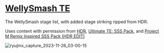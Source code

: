 # [WellySmash TE](https://gamebanana.com/mods/480995)

The WellySmash stage list, with added stage striking ripped from HDR.

Uses content with permission from [HDR](https://github.com/HDR-Development/HewDraw-Remix), [Ultimate TE: SSS Pack](https://gamebanana.com/mods/292775), and [Project M Remix Inspired SSS Pack (HDR EDIT)](https://gamebanana.com/mods/421873) 

![ryujinx_capture_2023-11-26_03-00-15](https://github.com/sticks-stuff/WellySmash-TE/assets/4157860/4cbe4abb-4f42-4936-ae9f-62b071f29439)
